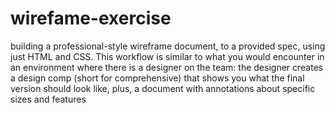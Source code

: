 # wirefame-exercise

building a professional-style wireframe document, to a provided spec, using just HTML and CSS. This workflow is similar to what you would encounter in an environment where there is a designer on the team: the designer creates a design comp (short for comprehensive) that shows you what the final version should look like, plus, a document with annotations about specific sizes and features